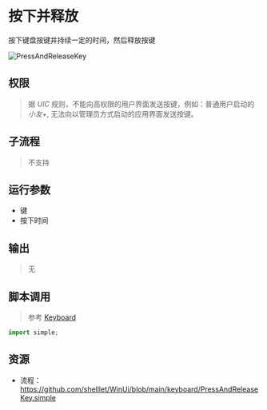 # 按下并释放
按下键盘按键并持续一定的时间，然后释放按键

![PressAndReleaseKey](./images/03.png ':size=90%')

## 权限
> 据 *UIC* 规则，不能向高权限的用户界面发送按键，例如：普通用户启动的 *小友+*, 无法向以管理员方式启动的应用界面发送按键。

## 子流程
> 不支持


## 运行参数

* 键
* 按下时间


## 输出

> 无
    


## 脚本调用
> 参考 [Keyboard](./types/Keyboard.md)
```python
import simple;

```

## 资源
* 流程：https://github.com/shelllet/WinUi/blob/main/keyboard/PressAndReleaseKey.simple



